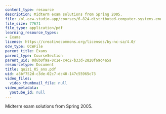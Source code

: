```yaml
---
content_type: resource
description: Midterm exam solutions from Spring 2005.
file: /ol-ocw-studio-app/courses/6-824-distributed-computer-systems-engineering-spring-2006/a8bf752dc3de02c7dc40147c55965c73_quiz1_05_ans.pdf
file_size: 77671
file_type: application/pdf
learning_resource_types:
- Exams
license: https://creativecommons.org/licenses/by-nc-sa/4.0/
ocw_type: OCWFile
parent_title: Exams
parent_type: CourseSection
parent_uid: 0d6b0f9a-0c1e-c4c2-b33d-2820f69c4a5a
resourcetype: Document
title: quiz1_05_ans.pdf
uid: a8bf752d-c3de-02c7-dc40-147c55965c73
video_files:
  video_thumbnail_file: null
video_metadata:
  youtube_id: null
---
```

Midterm exam solutions from Spring 2005.